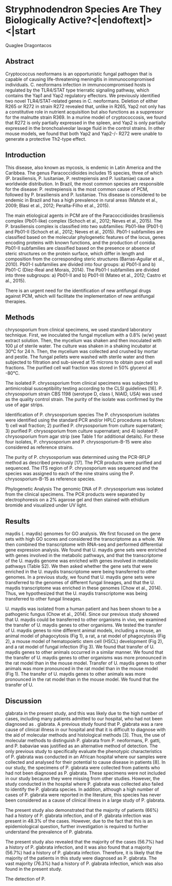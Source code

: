 # Stryphnodendron Species Are They Biologically Active?<|endoftext|><|start
Quaglee Dragontacos


## Abstract
Cryptococcus neoformans is an opportunistic fungal pathogen that is capable of causing life-threatening meningitis in immunocompromised individuals. C. neoformans infection in immunocompromised hosts is regulated by the TLR4/STAT type trierratic signaling pathway, which contains the Yap1 and Yap2 regulatory effectors. We previously identified two novel TLR4/STAT-related genes in C. neoformans. Deletion of either R265 or R272 in strain R272 revealed that, unlike in R265, Yap2 not only has a constitutive role in nutrient acquisition but also functions as a suppressor for the malnutte strain R369. In a murine model of cryptococcosis, we found that R272 is only partially expressed in the spleen, and Yap2 is only partially expressed in the bronchoalveolar lavage fluid in the control strains. In other mouse models, we found that both Yap2 and Yap2-/- R272 were unable to generate a protective Th2-type effect.


## Introduction
This disease, also known as mycosis, is endemic in Latin America and the Caribbea. The genus Paracoccidioides includes 15 species, three of which (P. brasiliensis, P. lusitaniae, P. restrepiensis and P. lusitaniae) cause a worldwide distribution. In Brazil, the most common species are responsible for the disease: P. restrepiensis is the most common cause of PCM, followed by P. brasiliensis and P. lusitaniae. This disease is considered to be endemic in Brazil and has a high prevalence in rural areas (Matute et al., 2009; Blasi et al., 2012; Peralta-Filho et al., 2015).

The main etiological agents in PCM are of the Paracoccidioides brasiliensis complex (Pb01-like) complex (Schoch et al., 2012; Neves et al., 2015). The P. brasiliensis complex is classified into two subfamilies: Pb01-like (Pb01-I) and Pb01-II (Schoch et al., 2012; Neves et al., 2015). Pb01-I subfamilies are classified based on the molecular phylogenetic features of the locus, genes encoding proteins with known functions, and the production of conidia. Pb01-II subfamilies are classified based on the presence or absence of steric structures on the protein surface, which differ in length and composition from the corresponding steric structures (Barras-Aguilar et al., 2010). Pb01-I subfamilies are divided into four groups: a) Pb01-II and b) Pb01-C (Díez-Real and Morais, 2014). The Pb01-I subfamilies are divided into three subgroups: a) Pb01-II and b) Pb01-III (Mateo et al., 2012; Castro et al., 2015).

There is an urgent need for the identification of new antifungal drugs against PCM, which will facilitate the implementation of new antifungal therapies.


## Methods
chrysosporium from clinical specimens, we used standard laboratory technique. First, we inoculated the fungal mycelium with a 0.8% (w/w) yeast extract solution. Then, the mycelium was shaken and then inoculated with 100 µl of sterile water. The culture was shaken in a shaking incubator at 30°C for 24 h. Then, the mycelium was collected and crushed by mortar and pestle. The fungal pellets were washed with sterile water and then subjected to filtration and sub-sieved at 15 microns to obtain pure cell wall fractions. The purified cell wall fraction was stored in 50% glycerol at -80°C.

The isolated P. chrysosporium from clinical specimens was subjected to antimicrobial susceptibility testing according to the CLSI guidelines [16]. P. chrysosporium strain CBS 1198 (serotype D, class I, NIAID, USA) was used as the quality control strain. The purity of the isolate was confirmed by the use of agar strips.

Identification of P. chrysosporium species
The P. chrysosporium isolates were identified using the standard PCR and/or HPLC procedures as follows: 1) cell wall fraction; 2) purified P. chrysosporium from culture supernatant; 3) purified P. chrysosporium from culture supernatant; and 4) isolated P. chrysosporium from agar strip (see Table 1 for additional details). For these four isolates, P. chrysosporium and P. chrysosporium-B-15 were also considered as reference strains.

The purity of P. chrysosporium was determined using the PCR-RFLP method as described previously [17]. The PCR products were purified and sequenced. The ITS region of P. chrysosporium was sequenced and the species was assigned to each of the nine strains using the P. chrysosporium-B-15 as reference species.

Phylogenetic Analysis
The genomic DNA of P. chrysosporium was isolated from the clinical specimens. The PCR products were separated by electrophoresis on a 2% agarose gel and then stained with ethidium bromide and visualized under UV light.


## Results
maydis (. maydis) genomes for GO analysis. We first focused on the gene sets with high GO scores and considered the transcriptome as a whole. We then combined the transcriptome with RNA-seq and performed differential gene expression analysis. We found that U. maydis gene sets were enriched with genes involved in the metabolic pathways, and that the transcriptome of the U. maydis genome was enriched with genes involved in metabolic pathways (Table S2). We then asked whether the gene sets that were enriched in the U. maydis transcriptome were being transferred to other genomes. In a previous study, we found that U. maydis gene sets were transferred to the genomes of different fungal lineages, and that the U. maydis transcriptome was enriched in these genomes (Chow et al., 2014). Thus, we hypothesized that the U. maydis transcriptome was being transferred to other fungal lineages.

U. maydis was isolated from a human patient and has been shown to be a pathogenic fungus (Chow et al., 2014). Since our previous study showed that U. maydis could be transferred to other organisms in vivo, we examined the transfer of U. maydis genes to other organisms. We tested the transfer of U. maydis genes to nine different animal models, including a mouse, an animal model of phagocytosis (Fig 1), a rat, a rat model of phagocytosis (Fig 2), a mouse model of hematopoietic stem cell (HSCL) development (Fig 2), and a rat model of fungal infection (Fig 3). We found that transfer of U. maydis genes to other animals occurred in a similar manner. We found that the transfer of U. maydis genes to other organisms was more pronounced in the rat model than in the mouse model. Transfer of U. maydis genes to other animals was more pronounced in the rat model than in the mouse model (Fig 1). The transfer of U. maydis genes to other animals was more pronounced in the rat model than in the mouse model. We found that the transfer of U.


## Discussion
glabrata in the present study, and this was likely due to the high number of cases, including many patients admitted to our hospital, who had not been diagnosed as . glabrata. A previous study found that P. glabrata was a rare cause of clinical illness in our hospital and that it is difficult to diagnose with the aid of molecular methods and histological methods [3]. Thus, the use of molecular methods to distinguish P. glabrata from P. neoformans, P. gatti, and P. babaviae was justified as an alternative method of detection. The only previous study to specifically evaluate the phenotypic characteristics of P. glabrata was conducted in an African hospital where our samples were collected and analysed for their potential to cause disease in patients [8]. In our study, the specimens of P. glabrata were collected from patients who had not been diagnosed as P. glabrata. These specimens were not included in our study because they were missing from other studies. However, the study conducted in the hospital where P. glabrata was collected also failed to identify the P. glabrata species. In addition, although a high number of cases of P. glabrata were reported in the literature, this species has never been considered as a cause of clinical illness in a large study of P. glabrata.

The present study also demonstrated that the majority of patients (66%) had a history of P. glabrata infection, and of P. glabrata infection was present in 48.3% of the cases. However, due to the fact that this is an epidemiological question, further investigation is required to further understand the prevalence of P. glabrata.

The present study also revealed that the majority of the cases (56.7%) had a history of P. glabrata infection, and it was also found that a majority (56.7%) had a history of P. glabrata infection. Therefore, it is likely that the majority of the patients in this study were diagnosed as P. glabrata. The vast majority (76.3%) had a history of P. glabrata infection, which was also found in the present study.

The detection of P.

